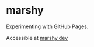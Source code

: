 # marshy
Experimenting with GitHub Pages.

Accessible at <a href="https://marshy.dev" target="_blank">marshy.dev<a>
